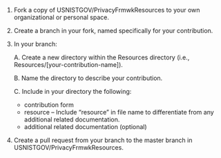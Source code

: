 1. Fork a copy of USNISTGOV/PrivacyFrmwkResources to your own organizational or personal space. 

2. Create a branch in your fork, named specifically for your contribution. 

3. In your branch: 

	A. Create a new directory within the Resources directory (i.e., Resources/[your-contribution-name]).

	B. Name the directory to describe your contribution. 

	C. Include in your directory the following:
	* contribution form
	* resource – Include “resource” in file name to differentiate from any additional related documentation.
	* additional related documentation (optional)
4. Create a pull request from your branch to the master branch in USNISTGOV/PrivacyFrmwkResources.

